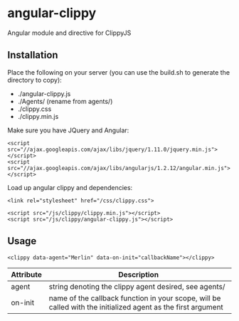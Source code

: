 angular-clippy
==============

Angular module and directive for ClippyJS


Installation
------------

Place the following on your server (you can use the build.sh to generate the directory to copy):

 * ./angular-clippy.js
 * ./Agents/ (rename from agents/)
 * ./clippy.css
 * ./clippy.min.js

Make sure you have JQuery and Angular:

```{html}
<script src="//ajax.googleapis.com/ajax/libs/jquery/1.11.0/jquery.min.js"></script>
<script src="//ajax.googleapis.com/ajax/libs/angularjs/1.2.12/angular.min.js"></script>
```

Load up angular clippy and dependencies:

```{html}
<link rel="stylesheet" href="/css/clippy.css">

<script src="/js/clippy/clippy.min.js"></script>
<script src="/js/clippy/angular-clippy.js"></script>
```

Usage
-----

```{html}
<clippy data-agent="Merlin" data-on-init="callbackName"></clippy>
```

 Attribute     | Description                                                    
 ------------- | -------------------
 agent         | string denoting the clippy agent desired, see agents/
 on-init       | name of the callback function in your scope, will be called with the initialized agent as the first argument
